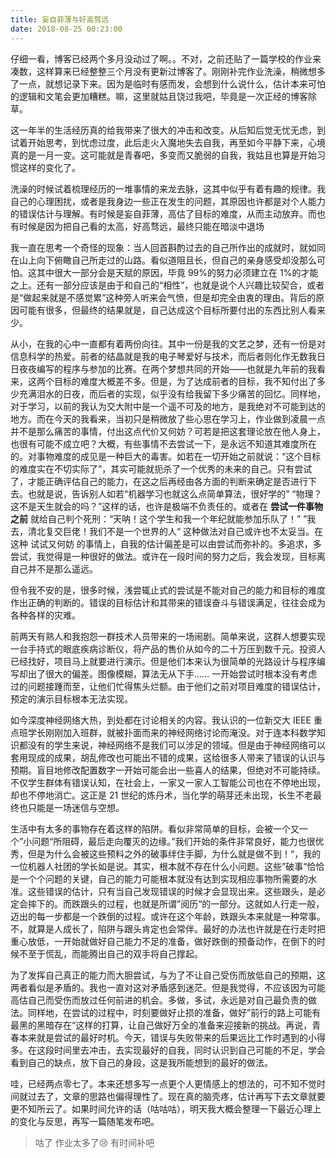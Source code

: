 ```yaml
---
title: 妄自菲薄与好高骛远
date: 2018-08-25 00:23:00
---
```


仔细一看，博客已经两个多月没动过了啊。。不对，之前还贴了一篇学校的作业来凑数，这样算来已经整整三个月没有更新过博客了。刚刚补完作业洗澡，稍微想多了一点，就想记录下来。因为是临时有感而发，会想到什么说什么，估计本来可怕的逻辑和文笔会更加糟糕。嘛，这里就姑且饶过我吧，毕竟是一次正经的博客除草。

这一年半的生活经历真的给我带来了很大的冲击和改变。从后知后觉无忧无虑，到试着开始思考，到忧虑过度，此后走火入魔地失去自我，再至如今平静下来，心境真的是一月一变。这可能就是青春吧，多变而又脆弱的自我，我姑且也算是开始习惯这样的变化了。

洗澡的时候试着梳理经历的一堆事情的来龙去脉，这其中似乎有着有趣的规律。我自己的心理困扰，或者是我身边一些正在发生的问题，其原因也许都是对个人能力的错误估计与理解。有时候是妄自菲薄，高估了目标的难度，从而主动放弃。而也有时候是因为把自己看的太高，好高骛远，最终只能在暗淡中退场

我一直在思考一个奇怪的现象：当人回首斟酌过去的自己所作出的成就时，就如同在山上向下俯瞰自己所走过的山路。看似道阻且长，但自己的亲身感受却没那么可怕。这其中很大一部分会是天赋的原因，毕竟 99%的努力必须建立在 1%的才能之上。还有一部分应该是由于和自己的“相性”，也就是说个人兴趣比较契合，或者是“做起来就是不感觉累”这种旁人听来会气愤，但是却完全由衷的理由。背后的原因可能有很多，但最终的结果就是，自己达成这个目标所要付出的东西比别人看来少。

从小，在我的心中一直都有着两份向往。其中一份是我的文艺之梦，还有一份是对信息科学的热爱。前者的结晶就是我的电子琴爱好与技术，而后者则化作无数我日日夜夜编写的程序与参加的比赛。在两个梦想共同的开始——也就是九年前的我看来，这两个目标的难度大概差不多。但是，为了达成前者的目标，我不知付出了多少充满泪水的日夜，而后者的实现，似乎没有给我留下多少痛苦的回忆。同样地，对于学习，以前的我认为交大附中是一个遥不可及的地方，是我绝对不可能到达的地方。而在今天的我看来，当初只是稍微放了些心思在学习上，作业做到凌晨一点并不是那么痛苦的事情，付出这点代价又何妨？可若是把这套理论放在他人身上，也很有可能不成立吧？大概，有些事情不去尝试一下，是永远不知道其难度所在的。对事物难度的成见是一种巨大的毒害。如若在一切开始之前就说：“这个目标的难度实在不切实际了”，其实可能就扼杀了一个优秀的未来的自己。只有尝试了，才能正确评估自己的能力，在这之后再经由各方面的判断来确定是否进行下去。也就是说，告诉别人如若“机器学习也就这么点简单算法，很好学的” “物理？这不是天生就会的吗？”这样的话，也许是极端不负责任的。或者在 **尝试一件事物之前** 就给自己判个死刑：“天呐！这个学生和我一个年纪就能参加乐队了！” ”我去，清北复交巨佬！我们不是一个世界的人“ 这种做法对自己或许也不太妥当。在这种 试试又何妨 的事情上，自我的估计偏差是可以由尝试而弥补的。多追求，多尝试，我觉得是一种很好的做法。或许在一段时间的努力之后，我会发现，目标离自己并不是那么遥远。

但令我不安的是，很多时候，浅尝辄止式的尝试是不能对自己的能力和目标的难度作出正确的判断的。错误的目标估计和其带来的错误奋斗与错误满足，往往会成为各种各样的灾难。

前两天有熟人和我抱怨一群技术人员带来的一场闹剧。简单来说，这群人想要实现一台手持式的眼底疾病诊断仪，将产品的售价从如今的二十万压到数千元。投资人已经找好，项目马上就要进行演示。但是他们本来认为很简单的光路设计与程序编写却出了很大的偏差。图像模糊，算法无从下手…… 一开始尝试时根本没有考虑过的问题接踵而至，让他们忙得焦头烂额。由于他们之前对项目难度的错误估计，预定的演示目标根本无法实现。

如今深度神经网络大热，到处都在讨论相关的内容。我认识的一位新交大 IEEE 重点班学长刚刚加入班群，就被扑面而来的神经网络讨论而淹没。对于连本科数学知识都没有的学生来说，神经网络不是我们可以涉足的领域。但是由于神经网络可以套用现成的成果，胡乱修改也可能出不错的成果，这给很多人带来了错误的认识与预期。盲目地修改配置数字一开始可能会出一些喜人的结果，但绝对不可能持续。不仅学生群体有错误认知，在社会上，一家又一家人工智能公司也在不停地出现，却也不停地消亡。这正是 21 世纪的炼丹术，当化学的萌芽还未出现，长生不老最终也只能是一场迷信与空想。

生活中有太多的事物存在着这样的陷阱。看似非常简单的目标，会被一个又一个”小问题“所阻碍，最后走向覆灭的边缘。”我们开始的条件非常良好，能力也很优秀，但是为什么会被这些预料之外的破事绊住手脚，为什么就是做不到！“，我的一位机器人社团的学长如是说。其实，根本就不存在什么小问题。这些”破事“恰恰是一个个问题的关键，自己的能力可能根本就没有达到实现相应事物所需要的水准。这些错误的估计，只有当自己发现错误的时候才会显现出来。这些跟头，是必定会摔下的。而跌跟头的过程，也就是所谓”阅历“的一部分。这就如人行走一般，迈出的每一步都是一个跌倒的过程。或许在这个年龄，跌跟头本来就是一种常事。不，就算是人成长了，陷阱与跟头肯定也会常伴。最好的办法也许就是在行走时把重心放低，一开始就做好自己能力不足的准备，做好跌倒的预备动作，在倒下的时候不至于慌乱，而能腾出自己的双手将自己撑起。

为了发挥自己真正的能力而大胆尝试，与为了不让自己受伤而放低自己的预期，这两者看似是矛盾的。我也一直对这对矛盾感到迷茫。但是我觉得，不应该因为可能高估自己而受伤而放过任何前进的机会。多做，多试，永远是对自己最负责的做法。同样地，在尝试的过程中，时刻要做好止损的准备，做好”前行的路上可能有最黑的黑暗存在“这样的打算，让自己做好万全的准备来迎接新的挑战。再说，青春本来就是尝试的最好时机。今天，错误与失败带来的后果远比工作时遇到的小得多。在这段时间里去冲击，去实现最好的自我，同时认识到自己可能的不足，学会看到自己的缺点，放下自己的身段，这是我所能想到的最好的做法。

哇，已经两点零七了。本来还想多写一点更个人更情感上的想法的，可不知不觉时间就过去了，文章的思路也偏得理性了。现在真的脑壳疼，估计再写下去文章就要更不知所云了。如果时间允许的话（咕咕咕），明天我大概会整理一下最近心理上的变化与反思，再写一篇随笔发布吧。

> 咕了 作业太多了😢 有时间补吧

